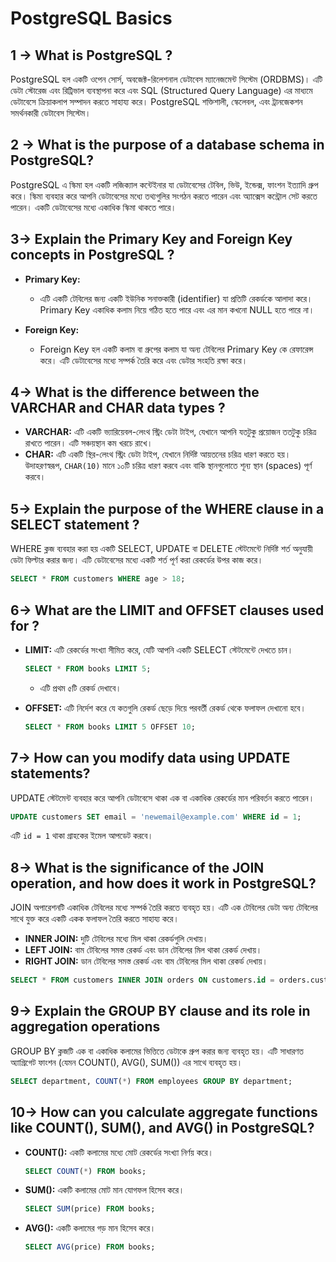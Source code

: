 
# PostgreSQL Basics 

## 1 -> What is PostgreSQL ?

PostgreSQL হল একটি ওপেন সোর্স, অবজেক্ট-রিলেশনাল ডেটাবেস ম্যানেজমেন্ট সিস্টেম (ORDBMS)। এটি ডেটা স্টোরেজ এবং রিট্রিভাল ব্যবস্থাপনা করে এবং SQL (Structured Query Language) এর মাধ্যমে ডেটাবেসে ক্রিয়াকলাপ সম্পাদন করতে সাহায্য করে। PostgreSQL শক্তিশালী, স্কেলেবল, এবং ট্রানজেকশন সমর্থনকারী ডেটাবেস সিস্টেম।

## 2 -> What is the purpose of a database schema in PostgreSQL?

PostgreSQL এ স্কিমা হল একটি লজিক্যাল কন্টেইনার যা ডেটাবেসের টেবিল, ভিউ, ইন্ডেক্স, ফাংশন ইত্যাদি গ্রুপ করে। স্কিমা ব্যবহার করে আপনি ডেটাবেসের মধ্যে তথ্যগুলির সংগঠন করতে পারেন এবং অ্যাক্সেস কন্ট্রোল সেট করতে পারেন। একটি ডেটাবেসের মধ্যে একাধিক স্কিমা থাকতে পারে।

## 3-> Explain the Primary Key and Foreign Key concepts in PostgreSQL ?

- **Primary Key:** 
  - এটি একটি টেবিলের জন্য একটি ইউনিক সনাক্তকারী (identifier) যা প্রতিটি রেকর্ডকে আলাদা করে। Primary Key একাধিক কলাম নিয়ে গঠিত হতে পারে এবং এর মান কখনো NULL হতে পারে না।
  
- **Foreign Key:** 
  - Foreign Key হল একটি কলাম বা গ্রুপের কলাম যা অন্য টেবিলের Primary Key কে রেফারেন্স করে। এটি ডেটাবেসের মধ্যে সম্পর্ক তৈরি করে এবং ডেটার সংহতি রক্ষা করে।

## 4-> What is the difference between the VARCHAR and CHAR data types ?

- **VARCHAR:** এটি একটি ভ্যারিয়েবল-লেংথ স্ট্রিং ডেটা টাইপ, যেখানে আপনি যতটুকু প্রয়োজন ততটুকু চরিত্র রাখতে পারেন। এটি সঞ্চয়স্থান কম খরচে রাখে।
- **CHAR:** এটি একটি স্থির-লেংথ স্ট্রিং ডেটা টাইপ, যেখানে নির্দিষ্ট আয়তনের চরিত্র ধারণ করতে হয়। উদাহরণস্বরূপ, `CHAR(10)` মানে ১০টি চরিত্র ধারণ করবে এবং বাকি স্থানগুলোতে শূন্য স্থান (spaces) পূর্ণ করবে।

## 5-> Explain the purpose of the WHERE clause in a SELECT statement ?

WHERE ক্লজ ব্যবহার করা হয় একটি SELECT, UPDATE বা DELETE স্টেটমেন্টে নির্দিষ্ট শর্ত অনুযায়ী ডেটা ফিল্টার করার জন্য। এটি ডেটাবেসের মধ্যে একটি শর্ত পূর্ণ করা রেকর্ডের উপর কাজ করে।

```sql
SELECT * FROM customers WHERE age > 18;
```

## 6-> What are the LIMIT and OFFSET clauses used for ?

- **LIMIT:** এটি রেকর্ডের সংখ্যা সীমিত করে, যেটি আপনি একটি SELECT স্টেটমেন্টে দেখতে চান।
  
  ```sql
  SELECT * FROM books LIMIT 5;
  ```
  - এটি প্রথম ৫টি রেকর্ড দেখাবে।

- **OFFSET:** এটি নির্দেশ করে যে কতগুলি রেকর্ড ছেড়ে দিয়ে পরবর্তী রেকর্ড থেকে ফলাফল দেখানো হবে।

  ```sql
  SELECT * FROM books LIMIT 5 OFFSET 10;
  ```

## 7-> How can you modify data using UPDATE statements?

UPDATE স্টেটমেন্ট ব্যবহার করে আপনি ডেটাবেসে থাকা এক বা একাধিক রেকর্ডের মান পরিবর্তন করতে পারেন।

```sql
UPDATE customers SET email = 'newemail@example.com' WHERE id = 1;
```

এটি `id = 1` থাকা গ্রাহকের ইমেল আপডেট করবে।

## 8-> What is the significance of the JOIN operation, and how does it work in PostgreSQL?

JOIN অপারেশনটি একাধিক টেবিলের মধ্যে সম্পর্ক তৈরি করতে ব্যবহৃত হয়। এটি এক টেবিলের ডেটা অন্য টেবিলের সাথে যুক্ত করে একটি একক ফলাফল তৈরি করতে সাহায্য করে।

- **INNER JOIN:** দুটি টেবিলের মধ্যে মিল থাকা রেকর্ডগুলি দেখায়।
- **LEFT JOIN:** বাম টেবিলের সমস্ত রেকর্ড এবং ডান টেবিলের মিল থাকা রেকর্ড দেখায়।
- **RIGHT JOIN:** ডান টেবিলের সমস্ত রেকর্ড এবং বাম টেবিলের মিল থাকা রেকর্ড দেখায়।

```sql
SELECT * FROM customers INNER JOIN orders ON customers.id = orders.customer_id;
```

## 9-> Explain the GROUP BY clause and its role in aggregation operations

GROUP BY ক্লজটি এক বা একাধিক কলামের ভিত্তিতে ডেটাকে গ্রুপ করার জন্য ব্যবহৃত হয়। এটি সাধারণত অ্যাগ্রিগেট ফাংশন (যেমন COUNT(), AVG(), SUM()) এর সাথে ব্যবহৃত হয়।

```sql
SELECT department, COUNT(*) FROM employees GROUP BY department;
```

## 10-> How can you calculate aggregate functions like COUNT(), SUM(), and AVG() in PostgreSQL?

- **COUNT():** একটি কলামের মধ্যে মোট রেকর্ডের সংখ্যা নির্ণয় করে।
  
  ```sql
  SELECT COUNT(*) FROM books;
  ```

- **SUM():** একটি কলামের মোট মান যোগফল হিসেব করে।

  ```sql
  SELECT SUM(price) FROM books;
  ```

- **AVG():** একটি কলামের গড় মান হিসেব করে।

  ```sql
  SELECT AVG(price) FROM books;
  ```
